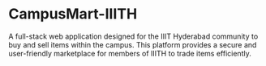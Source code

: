 # CampusMart-IIITH
A full-stack web application designed for the IIIT Hyderabad community to buy and sell items within the campus. This platform provides a secure and user-friendly marketplace for members of IIITH to trade items efficiently.
